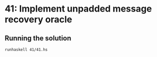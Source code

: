 # 41: Implement unpadded message recovery oracle

## Running the solution

```
runhaskell 41/41.hs
```
